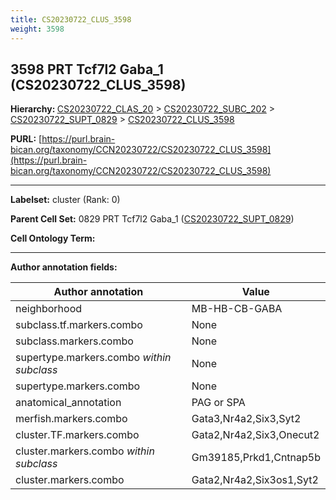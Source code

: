 ```yaml
---
title: CS20230722_CLUS_3598
weight: 3598
---
```

## 3598 PRT Tcf7l2 Gaba_1 (CS20230722_CLUS_3598)
<b>Hierarchy: </b>
[CS20230722_CLAS_20](../CS20230722_CLAS_20) >
[CS20230722_SUBC_202](../CS20230722_SUBC_202) >
[CS20230722_SUPT_0829](../CS20230722_SUPT_0829) >
[CS20230722_CLUS_3598](../CS20230722_CLUS_3598)

**PURL:** [https://purl.brain-bican.org/taxonomy/CCN20230722/CS20230722_CLUS_3598](https://purl.brain-bican.org/taxonomy/CCN20230722/CS20230722_CLUS_3598)

---


**Labelset:** cluster (Rank: 0)

**Parent Cell Set:** 0829 PRT Tcf7l2 Gaba_1 ([CS20230722_SUPT_0829](../CS20230722_SUPT_0829))



**Cell Ontology Term:** 

[MARKER GENES.]: #


---

[TRANSFERRED ANNOTATIONS.]: #


[AUTHOR ANNOTATION FIELDS.]: #


**Author annotation fields:**

| Author annotation | Value |
|-------------------|-------|
|neighborhood|MB-HB-CB-GABA|
|subclass.tf.markers.combo|None|
|subclass.markers.combo|None|
|supertype.markers.combo _within subclass_|None|
|supertype.markers.combo|None|
|anatomical_annotation|PAG or SPA|
|merfish.markers.combo|Gata3,Nr4a2,Six3,Syt2|
|cluster.TF.markers.combo|Gata2,Nr4a2,Six3,Onecut2|
|cluster.markers.combo _within subclass_|Gm39185,Prkd1,Cntnap5b|
|cluster.markers.combo|Gata2,Nr4a2,Six3os1,Syt2|

